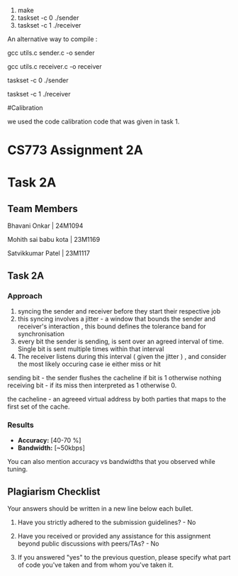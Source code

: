 1. make
2. taskset -c 0 ./sender
3. taskset -c 1 ./receiver

An alternative way to compile :

gcc utils.c sender.c -o sender

gcc utils.c receiver.c -o receiver 

taskset -c 0 ./sender

taskset -c 1 ./receiver

#Calibration

we used the code calibration code that was given in task 1. 

# CS773 Assignment 2A

# Task 2A

## Team Members
Bhavani Onkar | 24M1094

Mohith sai babu kota | 23M1169

Satvikkumar Patel | 23M1117

## Task 2A
### Approach

1. syncing the sender and receiver before they start their respective job
2. this syncing involves a jitter - a window that bounds the sender and receiver's interaction , this bound defines the tolerance band for synchronisation
3. every bit the sender is sending, is sent over an agreed interval of time. Single bit is sent multiple times within that interval
4. The receiver listens during this interval ( given the jitter ) , and consider the most likely occuring case ie either miss or hit

sending bit - the sender flushes the cacheline if bit is 1 otherwise nothing
receiving bit - if its miss then interpreted as 1 otherwise 0.

the cacheline - an agreeed virtual address by both parties that maps to the first set of the cache. 

### Results
- **Accuracy:** [40-70 %]
- **Bandwidth:** [~50kbps]

You can also mention accuracy vs bandwidths that you observed while tuning.


## Plagiarism Checklist
Your answers should be written in a new line below each bullet.

1. Have you strictly adhered to the submission guidelines? - No

2. Have you received or provided any assistance for this assignment beyond public discussions with peers/TAs? - No

3. If you answered "yes" to the previous question, please specify what part of code you've taken and from whom you've taken it.

